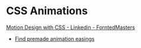 CSS Animations
==============

[Motion Design with CSS - Linkedin - ForntedMasters](https://www.linkedin.com/learning/motion-design-with-css/)

* [Find premade animation easings](http://easings.net/)